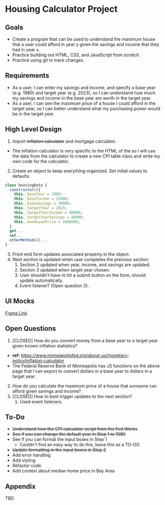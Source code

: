 # Housing Calculator Project
## Goals
- Create a program that can be used to understand the maximum house that a user could afford in year y given the savings and income that they had in year x.
- Practice building out HTML, CSS, and JavaScript from scratch.
- Practice using git to track changes.
## Requirements
- As a user, I can enter my savings and income, and specify a base year (e.g. 1980) and target year (e.g. 2023), so I can understand how much my savings and income in the base year are worth in the target year.
- As a user, I can see the maximum price of a house I could afford in the target year, so I can better understand what my purchasing power would be in the target year.
## High Level Design
1. Import ~~inflation calculator~~ and mortgage calculator.
  - The inflation calculator is very specific to the HTML of the so I will use the data from the calculator to create a new CPI table class and write my own code for the calculator.
2. Create an object to keep everything organized. Set initial values to defaults.
``` JavaScript
class housingData {
  constructor(){
    this._baseYear = 1980;
    this._baseIncome = 15000;
    this._baseSavings = 30000; 
    this._targetYear = 2023;
    this._targetYearIncome = 40000;
    this._targetYearSavings = 80000;
    this._maxHousePrice = 1000000;
  }
  get...
  set...
  otherMethods()...
}
```
3. Front end form updates associated property in the object.
4. Next section is updated when user completes the previous section:
	1. Section 2 updated when year, income, and savings are updated.
	2. Section 3 updated when target year chosen.
	3. User shouldn't have to hit a submit button on the form, should update automatically.
	4. Event listener? (Open question 3).
## UI Mocks
[Figma Link](https://www.figma.com/design/oCDi01Q8QKt1vWMQDbZEkV/HousingCalculatorProject?node-id=0-1&t=3kPk5hvCeegQ70yR-1)
## Open Questions
1. [CLOSED] How do you convert money from a base year to a target year given known inflation statistics?
  - **ref:** https://www.minneapolisfed.org/about-us/monetary-policy/inflation-calculator
  - The Federal Reserve Bank of Minneapolis has JS functions on the above page that I can export to convert dollars in a base year to dollars in a target year:
2. How do you calculate the maximum price of a house that someone can afford given savings and income?
3. [CLOSED] How to best trigger updates to the next section?
	1. Used event listeners.
## To-Do
- ~~Understand how the CPI calculator script from the Fed Works~~
- ~~See if you can change the default year in Step 1 to 1980~~
- See if you can format the input boxes in Step 1
	- Couldn't find an easy way to do this, leave this as a TO-DO
- ~~Update formatting in the input boxes in Step 2~~
- Add error handling
- Add styling
- Refactor code
- Add context about median home price in Bay Area
## Appendix
TBD
